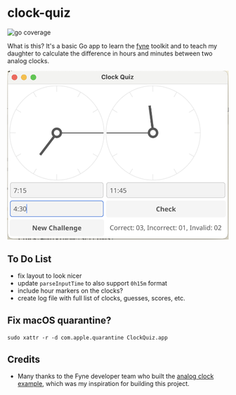 # clock-quiz

![go coverage](https://github.com/winterspite/clock-quiz/wiki/coverage.svg)

What is this? It's a basic Go app to learn the [fyne](https://fyne.io/) toolkit and to teach my daughter to 
calculate the difference in hours and minutes between two analog clocks. 

![docs/demo.png](docs/demo.png)

## To Do List

- fix layout to look nicer
- update `parseInputTime` to also support `0h15m` format
- include hour markers on the clocks?
- create log file with full list of clocks, guesses, scores, etc.
 
## Fix macOS quarantine?

`sudo xattr -r -d com.apple.quarantine ClockQuiz.app`

## Credits

- Many thanks to the Fyne developer team who built the [analog clock example](https://github.com/fyne-io/examples/tree/develop), 
  which was my inspiration for building this project.
